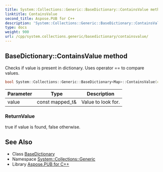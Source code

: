```yaml
---
title: System::Collections::Generic::BaseDictionary::ContainsValue method
linktitle: ContainsValue
second_title: Aspose.PUB for C++
description: 'System::Collections::Generic::BaseDictionary::ContainsValue method. Checks if value is present in dictionary. Uses operator == to compare values in C++.'
type: docs
weight: 900
url: /cpp/system.collections.generic/basedictionary/containsvalue/
---
```

## BaseDictionary::ContainsValue method


Checks if value is present in dictionary. Uses operator == to compare values.

```cpp
bool System::Collections::Generic::BaseDictionary<Map>::ContainsValue(const mapped_t &value)
```


| Parameter | Type | Description |
| --- | --- | --- |
| value | const mapped_t\& | Value to look for. |

### ReturnValue

true if value is found, false otherwise.

## See Also

* Class [BaseDictionary](../)
* Namespace [System::Collections::Generic](../../)
* Library [Aspose.PUB for C++](../../../)
